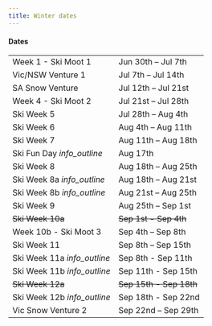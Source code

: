 ```yaml
---
title: Winter dates
---
```

<h4 class='dates-title'>Dates</h4>
<div class='dates-container'>
  <table class='dates'>
    <tr><td>Week 1 - Ski Moot 1</td><td>Jun 30th – Jul 7th</td></tr>
    <tr><td>Vic/NSW Venture 1</td><td>Jul 7th – Jul 14th</td></tr>
    <tr><td>SA Snow Venture</td><td>Jul 12th – Jul 21st</td></tr>
    <tr><td>Week 4 - Ski Moot 2</td><td>Jul 21st – Jul 28th</td></tr>
    <tr><td>Ski Week 5</td><td>Jul 28th – Aug 4th</td></tr>
    <tr><td>Ski Week 6</td><td>Aug 4th – Aug 11th</td></tr>
    <tr><td>Ski Week 7</td><td>Aug 11th – Aug 18th</td></tr>
    <tr><td>Ski Fun Day <i class='material-icons' title='At a mountain closer than the Chalet.'>info_outline</i></td><td>Aug 17th</td></tr>
    <tr><td>Ski Week 8</td><td>Aug 18th – Aug 25th</td></tr>
    <tr><td>Ski Week 8a <i class='material-icons' title='Join us for a half week, or book for the whole week.'>info_outline</i></td><td>Aug 18th – Aug 21st</td></tr>
    <tr><td>Ski Week 8b <i class='material-icons' title='Join us for a half week, or book for the whole week.'>info_outline</i></td><td>Aug 21st – Aug 25th</td></tr>
    <tr><td>Ski Week 9</td><td>Aug 25th – Sep 1st</td></tr>
<tr style='text-decoration: line-through' title='Booked out!'><td>Ski Week 10a</td><td>Sep 1st - Sep 4th</td></tr>
    <tr><td>Week 10b - Ski Moot 3</td><td>Sep 4th – Sep 8th</td></tr>
    <tr><td>Ski Week 11</td><td>Sep 8th – Sep 15th</td></tr>
    <tr><td>Ski Week 11a <i class='material-icons' title='Join us for a half week, or book for the whole week.'>info_outline</i></td><td>Sep 8th - Sep 11th</td></tr>
    <tr><td>Ski Week 11b <i class='material-icons' title='Join us for a half week, or book for the whole week.'>info_outline</i></td><td>Sep 11th - Sep 15th</td></tr>
    <tr style='text-decoration: line-through' title='Booked out!'><td>Ski Week 12a</td><td>Sep 15th - Sep 18th</td></tr>
    <tr><td>Ski Week 12b <i class='material-icons' title='Join us for a half week!'>info_outline</i></td><td>Sep 18th - Sep 22nd</td></tr>
    <tr><td>Vic Snow Venture 2</td><td>Sep 22nd – Sep 29th</td></tr>
  </table>
</div>
